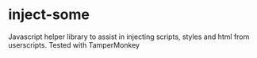 # inject-some
Javascript helper library to assist in injecting scripts, styles and html from userscripts. Tested with TamperMonkey
